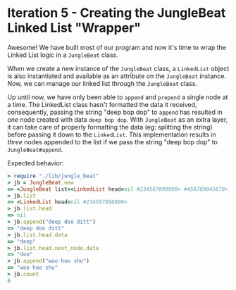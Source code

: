 # Iteration 5 - Creating the JungleBeat Linked List "Wrapper"

Awesome! We have built most of our program and now it's time to wrap the Linked List logic in a `JungleBeat` class.

When we create a new instance of the `JungleBeat` class, a `LinkedList` object is also instantiated and available as an attribute on the `JungleBeat` instance. Now, we can manage our linked list through the `JungleBeat` class.

Up until now, we have only been able to `append` and `prepend` a single node at a time. The LinkedList class hasn't formatted the data it received, consequently, passing the string "deep bop dop" to `append` has resulted in _one_ node created with data `deep bop dop`. With `JungleBeat` as an extra layer, it can take care of properly formatting the data (eg: splitting the string) before passing it down to the `LinkedList`. This implementation results in _three_ nodes appended to the list if we pass the string "deep bop dop" to `JungleBeat#append`.

Expected behavior:

```ruby
> require "./lib/jungle_beat"
> jb = JungleBeat.new
=> <JungleBeat list=<LinkedList head=nil #234567890890> #456789045678>
> jb.list
=> <LinkedList head=nil #234567890890>
> jb.list.head
=> nil
> jb.append("deep doo ditt")
=> "deep doo ditt"
> jb.list.head.data
=> "deep"
> jb.list.head.next_node.data
=> "doo"
> jb.append("woo hoo shu")
=> "woo hoo shu"
> jb.count
6
```
